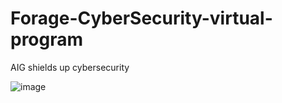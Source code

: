 # Forage-CyberSecurity-virtual-program
AIG shields up cybersecurity

![image](https://github.com/GhostMan003/Forage-CyberSecurity-virtual-program/assets/122271680/8fd36bc7-0098-4cf3-900d-97bb0c2056c1)
